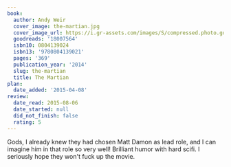 ```yaml
---
book:
  author: Andy Weir
  cover_image: the-martian.jpg
  cover_image_url: https://i.gr-assets.com/images/S/compressed.photo.goodreads.com/books/1413706054l/18007564._SX98_.jpg
  goodreads: '18007564'
  isbn10: 0804139024
  isbn13: '9780804139021'
  pages: '369'
  publication_year: '2014'
  slug: the-martian
  title: The Martian
plan:
  date_added: '2015-04-08'
review:
  date_read: 2015-08-06
  date_started: null
  did_not_finish: false
  rating: 5
---
```


Gods, I already knew they had chosen Matt Damon as lead role, and I can imagine him in that role so very well! Brilliant humor with hard scifi. I seriously hope they won't fuck up the movie.

